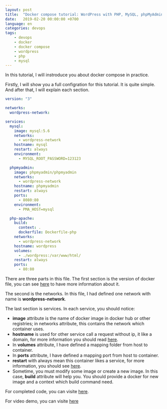 ```yaml
---
layout: post
title:  "Docker compose tutorial: WordPress with PHP, MySQL, phpMyAdmin"
date:   2019-02-20 00:00:00 +0700
language: en
categories: devops
tags:
    - devops
    - docker
    - docker compose
    - wordpress
    - php
    - mysql
---
```



In this tutorial, I will instroduce you about docker compose in practice.

Firstly, I will show you a full configration for this tutorial. It is quite simple. And after that, I will explain each section.

```yaml
version: "3"

networks:
  wordpress-network:

services:
  mysql:
    image: mysql:5.6
    networks:
      - wordpress-network
    hostname: mysql
    restart: always
    environment:
      - MYSQL_ROOT_PASSWORD=123123

  phpmyadmin:
    image: phpmyadmin/phpmyadmin
    networks:
      - wordpress-network
    hostname: phpmyadmin
    restart: always
    ports:
      - 8080:80
    environment:
      - PMA_HOST=mysql

  php-apache:
    build:
      context: .
      dockerfile: Dockerfile-php
    networks:
      - wordpress-network
    hostname: wordpress
    volumes:
      - ./wordpress:/var/www/html/
    restart: always
    ports:
      - 80:80
```

There are three parts in this file. The first section is the version of docker file, you can see [here](https://docs.docker.com/compose/compose-file/) to have more information about it.

The second is the networks. In this file, I had defined one network with name is **wordpress-network**.

The last section is services. In each service, you should notice:

- **image** attribute is the name of docker image in docker hub or other registries; in networks attribute, this contains the network which container uses.
- **hostname** is used for other service call a request without ip, it like a domain, for more information you should read [here](https://docs.docker.com/compose/compose-file/#extra_hosts).
- In **volumes** attribute, I have defined a mapping folder from host to container.
- In **ports** attribute, I have defined a mapping port from host to container.
- **restart** with always mean this container likes a service, for more information, you should see [here](https://docs.docker.com/compose/compose-file/#restart).
- Sometime, you must modify some image or create a new image. In this case, **build** attribute will help you. You should provide a docker for new image and a context which build command need.

For completed code, you can visite [here](https://github.com/HanhThong/demo-blog/tree/docker-compose-for-php-wordpress-phpmyadmin-mysql).

For video demo, you can visite [here](https://www.youtube.com/watch?v=HMFfqTPn1V8)